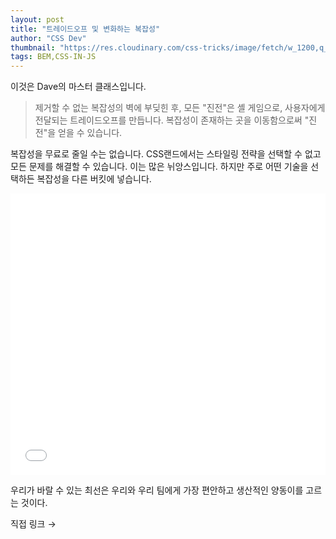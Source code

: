```yaml
---
layout: post
title: "트레이드오프 및 변화하는 복잡성"
author: "CSS Dev"
thumbnail: "https://res.cloudinary.com/css-tricks/image/fetch/w_1200,q_auto,f_auto/https://css-tricks.com/wp-content/uploads/2020/07/scoped-styles-survey.png"
tags: BEM,CSS-IN-JS
---
```



이것은 Dave의 마스터 클래스입니다.

> 제거할 수 없는 복잡성의 벽에 부딪힌 후, 모든 "진전"은 셸 게임으로, 사용자에게 전달되는 트레이드오프를 만듭니다. 복잡성이 존재하는 곳을 이동함으로써 "진전"을 얻을 수 있습니다.

복잡성을 무료로 줄일 수는 없습니다. CSS랜드에서는 스타일링 전략을 선택할 수 없고 모든 문제를 해결할 수 있습니다. 이는 많은 뉘앙스입니다. 하지만 주로 어떤 기술을 선택하든 복잡성을 다른 버킷에 넣습니다.

<div class="wp-block-cp-codepen-gutenberg-embed-block cp_embed_wrapper resizable" style="height: 450px;"><iframe id="cp_embed_80c7e0c535da5b6543ea9726da3fab53" src="//codepen.io/anon/embed/80c7e0c535da5b6543ea9726da3fab53?height=450&amp;theme-id=1&amp;slug-hash=80c7e0c535da5b6543ea9726da3fab53&amp;default-tab=result" height="450" scrolling="no" frameborder="0" allowfullscreen="" allowpaymentrequest="" name="CodePen Embed 80c7e0c535da5b6543ea9726da3fab53" title="CodePen Embed 80c7e0c535da5b6543ea9726da3fab53" class="cp_embed_iframe" style="width: 100%; overflow: hidden; height: 100%;">CodePen Embed Fallback</iframe><div class="win-size-grip" style="touch-action: none;"></div></div>

우리가 바랄 수 있는 최선은 우리와 우리 팀에게 가장 편안하고 생산적인 양동이를 고르는 것이다.

직접 링크 →
